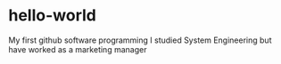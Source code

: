 # hello-world
My first github software programming
I studied System Engineering but have worked as a marketing manager
